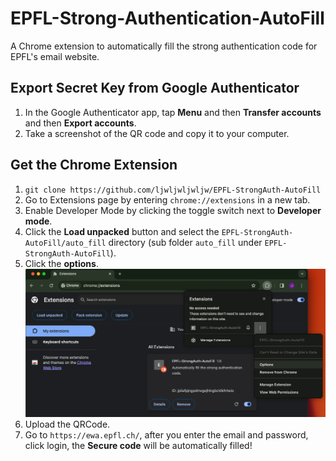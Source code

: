 # EPFL-Strong-Authentication-AutoFill

A Chrome extension to automatically fill the strong authentication code for EPFL's email website.

## Export Secret Key from Google Authenticator
1. In the Google Authenticator app, tap **Menu** and then **Transfer accounts** and then **Export accounts**.
2. Take a screenshot of the QR code and copy it to your computer.

## Get the Chrome Extension
1. `git clone https://github.com/ljwljwljwljw/EPFL-StrongAuth-AutoFill`
2. Go to Extensions page by entering `chrome://extensions` in a new tab.
3. Enable Developer Mode by clicking the toggle switch next to **Developer mode**.
4. Click the **Load unpacked** button and select the `EPFL-StrongAuth-AutoFill/auto_fill` directory (sub folder `auto_fill` under `EPFL-StrongAuth-AutoFill`).
5. Click the **options**.
![](./options.png)
6. Upload the QRCode.
7. Go to `https://ewa.epfl.ch/`, after you enter the email and password, click login, the **Secure code** will be automatically filled!